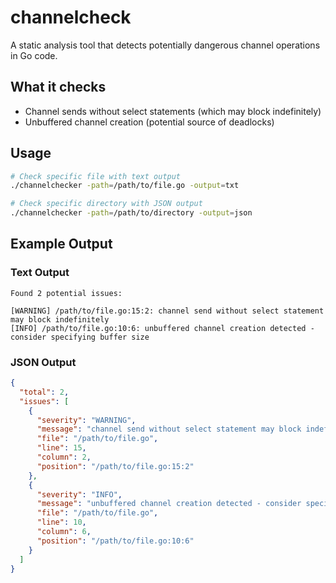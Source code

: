 # channelcheck

A static analysis tool that detects potentially dangerous channel operations in Go code.

## What it checks

- Channel sends without select statements (which may block indefinitely)
- Unbuffered channel creation (potential source of deadlocks)

## Usage

```bash
# Check specific file with text output
./channelchecker -path=/path/to/file.go -output=txt

# Check specific directory with JSON output
./channelchecker -path=/path/to/directory -output=json
```

## Example Output

### Text Output
```
Found 2 potential issues:

[WARNING] /path/to/file.go:15:2: channel send without select statement may block indefinitely
[INFO] /path/to/file.go:10:6: unbuffered channel creation detected - consider specifying buffer size
```

### JSON Output
```json
{
  "total": 2,
  "issues": [
    {
      "severity": "WARNING",
      "message": "channel send without select statement may block indefinitely",
      "file": "/path/to/file.go",
      "line": 15,
      "column": 2,
      "position": "/path/to/file.go:15:2"
    },
    {
      "severity": "INFO",
      "message": "unbuffered channel creation detected - consider specifying buffer size",
      "file": "/path/to/file.go",
      "line": 10,
      "column": 6,
      "position": "/path/to/file.go:10:6"
    }
  ]
}
```
